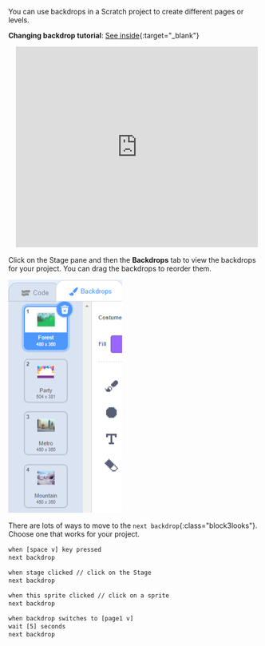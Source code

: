 You can use backdrops in a Scratch project to create different pages or levels.

**Changing backdrop tutorial**: [See inside](https://scratch.mit.edu/projects/498966268/editor){:target="_blank"}
<div class="scratch-preview" style="margin-left: 15px;">
  <iframe allowtransparency="true" width="485" height="402" src="https://scratch.mit.edu/projects/embed/498966268/?autostart=false" frameborder="0"></iframe>
</div>

Click on the Stage pane and then the **Backdrops** tab to view the backdrops for your project. You can drag the backdrops to reorder them.

![The backdrops in order in the Backdrops tab.](images/backdrops-in-order.png)

There are lots of ways to move to the `next backdrop`{:class="block3looks"}. Choose one that works for your project.

```blocks3
when [space v] key pressed
next backdrop
```

```blocks3
when stage clicked // click on the Stage
next backdrop
```

```blocks3
when this sprite clicked // click on a sprite
next backdrop
```

```blocks3
when backdrop switches to [page1 v]
wait [5] seconds
next backdrop
```
